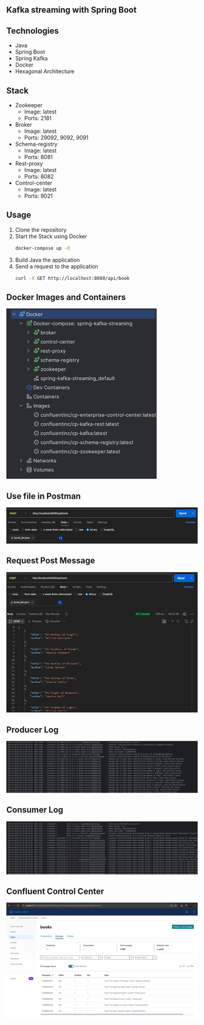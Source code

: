 ## Kafka streaming with Spring Boot

## Technologies
- Java
- Spring Boot
- Spring Kafka
- Docker
- Hexagonal Architecture

## Stack
- Zookeeper
  - Image: latest
  - Ports: 2181
- Broker
  - Image: latest
  - Ports: 29092, 9092, 9091
- Schema-registry
  - Image: latest
  - Ports: 8081
- Rest-proxy
  - Image: latest
  - Ports: 8082
- Control-center
  - Image: latest
  - Ports: 9021

## Usage
1. Clone the repository
2. Start the Stack using Docker
   ```bash
   docker-compose up -d
   ```
3. Build Java the application
4. Send a request to the application
   ```bash
   curl -X GET http://localhost:8080/api/book
   ```
## Docker Images and Containers
![](img/docker.png)

## Use file in Postman
![](img/pre-post-request.png)

## Request Post Message
![](img/pos-post-request.png)

## Producer Log
![](img/producer_log.png)

## Consumer Log
![](img/consumer_log.png)

## Confluent Control Center
![](img/messages_confluent.png)